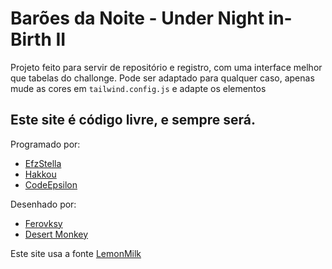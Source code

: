 # Barões da Noite - Under Night in-Birth II
Projeto feito para servir de repositório e registro, com uma interface melhor que tabelas do challonge. Pode ser adaptado para qualquer caso, apenas mude as cores em `tailwind.config.js` e adapte os elementos
## Este site é código livre, e sempre será. 
  Programado por: 
  - [EfzStella](https://bsky.app/profile/efzstella.moe)
  - [Hakkou](https://bsky.app/profile/hakkou.moe)
  - [CodeEpsilon](https://bsky.app/profile/codeepsilon5.moe)

  Desenhado por:
   - [Ferovksy](https://bsky.app/profile/ferovsky935.bsky.social)
   - [Desert Monkey](https://bsky.app/profile/desertmonkeyba.bsky.social)

Este site usa a fonte [LemonMilk](https://marsnev.com)
